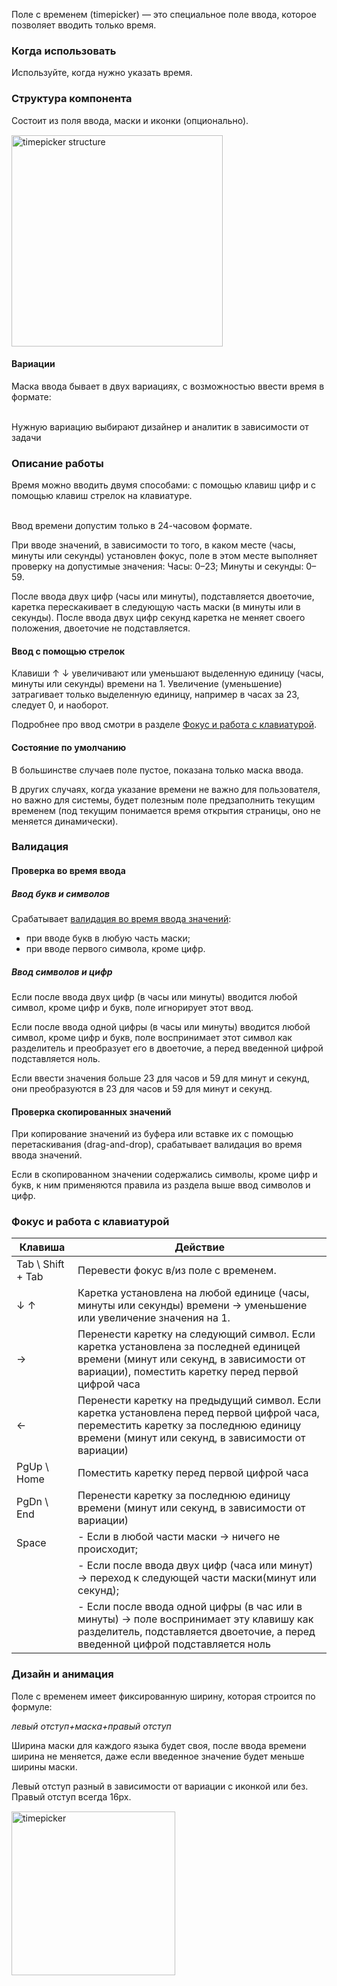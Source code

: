 Поле с временем (timepicker) — это специальное поле ввода, которое позволяет вводить только время.

### Когда использовать
Используйте, когда нужно указать время.

<!-- example(timepicker-validation-symbols) -->

### Структура компонента
Состоит из поля ввода, маски и иконки (опционально).

<div style="margin-top: 15px;">
<img src="./assets/images/timepicker/timepicker-structure.jpg" alt="timepicker structure" width="338"/>
</div>


#### Вариации
Маска ввода бывает в двух вариациях, с возможностью ввести время в формате:

<br>
<div class="mc-alert mc-alert_info">
    <i class="mc mc-icon mc-info-o_16 mc-alert__icon"></i>
    Нужную вариацию выбирают дизайнер и аналитик в зависимости от задачи
</div>

<!-- example(timepicker-variations) -->

### Описание работы
Время можно вводить двумя способами: с помощью клавиш цифр и с помощью клавиш стрелок на клавиатуре.

<br>
<div class="mc-alert mc-alert_warning">
    <i class="mc mc-icon mc-error_16 mc-alert__icon"></i>
    Ввод времени допустим только в 24-часовом формате.
</div>

При вводе значений, в зависимости то того, в каком месте (часы, минуты или секунды) установлен фокус, поле в этом месте выполняет проверку на допустимые значения:
Часы: 0–23;
Минуты и секунды: 0–59.

После ввода двух цифр (часы или минуты), подставляется двоеточие, каретка перескакивает в следующую часть маски (в минуты или в секунды). После ввода двух цифр секунд каретка не меняет своего положения, двоеточие не подставляется.

#### Ввод с помощью стрелок
Клавиши ↑ ↓ увеличивают или уменьшают выделенную единицу (часы, минуты или секунды) времени на 1. Увеличение (уменьшение) затрагивает только выделенную единицу, например в часах за 23, следует 0, и наоборот.

Подробнее про ввод смотри в разделе <a target="_self" href="#%D1%84%D0%BE%D0%BA%D1%83%D1%81-%D0%B8-%D1%80%D0%B0%D0%B1%D0%BE%D1%82%D0%B0-%D1%81-%D0%BA%D0%BB%D0%B0%D0%B2%D0%B8%D0%B0%D1%82%D1%83%D1%80%D0%BE%D0%B9">Фокус и работа с клавиатурой</a>.

#### Состояние по умолчанию

В большинстве случаев поле пустое, показана только маска ввода.

В других случаях, когда указание времени не важно для пользователя, но важно для системы, будет полезным поле предзаполнить текущим временем (под текущим понимается время открытия страницы, оно не меняется динамически).

### Валидация

#### Проверка во время ввода
##### Ввод букв и символов

Срабатывает [валидация во время ввода значений](/validation/overview#во-время-ввода-значения):

- при вводе букв в любую часть маски;
- при вводе первого символа, кроме цифр.

<!-- example(timepicker-validation-symbols) -->

##### Ввод символов и цифр

Если после ввода двух цифр (в часы или минуты) вводится любой символ, кроме цифр и букв, поле игнорирует этот ввод.

Если после ввода одной цифры (в часы или минуты) вводится любой символ, кроме цифр и букв, поле воспринимает этот символ как разделитель и преобразует его в двоеточие, а перед введенной цифрой подставляется ноль.

Если ввести значения больше 23 для часов и 59 для минут и секунд, они преобразуются в 23 для часов и 59 для минут и секунд.

<!-- example(timepicker-validation-symbols) -->

#### Проверка скопированных значений

При копирование значений из буфера или вставке их с помощью перетаскивания (drag-and-drop), срабатывает валидация во время ввода значений.

Если в скопированном значении содержались символы, кроме цифр и букв, к ним применяются правила из раздела выше ввод символов и цифр.

<!-- example(timepicker-validation-symbols) -->

### Фокус и работа с клавиатурой

| Клавиша | Действие                                                                                                                                                                                  |
|---------|-------------------------------------------------------------------------------------------------------------------------------------------------------------------------------------------|
| <span class="hot-key-Button">Tab</span> \ <span class="hot-key-Button">Shift</span> + <span class="hot-key-Button">Tab</span>    | Перевести фокус в/из поле с временем.                                                                                                                                                     |
| <span class="hot-key-Button">↓</span>    <span class="hot-key-Button">↑</span>        | Каретка установлена на любой единице (часы, минуты или секунды) времени → уменьшение или увеличение значения на 1.                                                                        |
| <span class="hot-key-Button">→</span>                                                 | Перенести каретку на следующий символ. Если каретка установлена за последней единицей времени (минут или секунд, в зависимости от вариации), поместить каретку перед первой цифрой часа   |
| <span class="hot-key-Button">←</span>                                                 | Перенести каретку на предыдущий символ. Если каретка установлена перед первой цифрой часа, переместить каретку за последнюю единицу времени (минут или секунд, в зависимости от вариации) |
| <span class="hot-key-Button">PgUp</span> \ <span class="hot-key-Button">Home</span>   | Поместить каретку перед первой цифрой часа                                                                                                                                                |
| <span class="hot-key-Button">PgDn</span> \ <span class="hot-key-Button">End</span>    | Перенести каретку за последнюю единицу времени (минут или секунд, в зависимости от вариации)                                                                                              |
| <span class="hot-key-Button">Space</span>                                             | - Если в любой части маски → ничего не происходит;                                                                                                                                        |
|         | - Если после ввода двух цифр (часа или минут) → переход к следующей части маски(минут или секунд);                                                                                                                                         |
|         | - Если после ввода одной цифры (в час или в минуты) → поле воспринимает эту клавишу как разделитель, подставляется двоеточие, а перед введенной цифрой подставляется ноль                                                                                                                                        |


### Дизайн и анимация

Поле с временем имеет фиксированную ширину, которая строится по формуле:

_левый отступ+маска+правый отступ_
    
Ширина маски для каждого языка будет своя, после ввода времени ширина не меняется, даже если введенное значение будет меньше ширины маски.

Левый отступ разный в зависимости от вариации с иконкой или без.  
Правый отступ всегда 16px.

<div style="margin-top: 15px;">
<img src="./assets/images/timepicker/timepicker-design.jpg" alt="timepicker" width="262"/>
</div>
